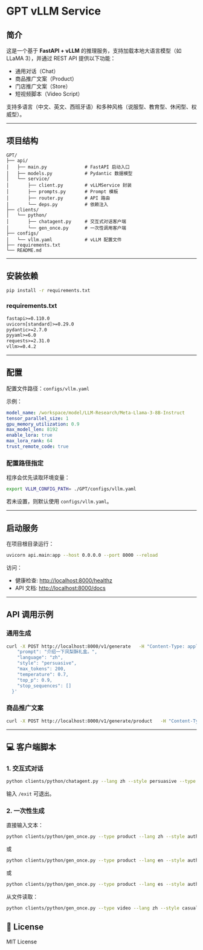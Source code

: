 # GPT vLLM Service

## 简介
这是一个基于 **FastAPI + vLLM** 的推理服务，支持加载本地大语言模型（如 LLaMA 3），并通过 REST API 提供以下功能：

- 通用对话（Chat）
- 商品推广文案（Product）
- 门店推广文案（Store）
- 短视频脚本（Video Script）

支持多语言（中文、英文、西班牙语）和多种风格（说服型、教育型、休闲型、权威型）。

---

## 项目结构
```
GPT/
├── api/
│   ├── main.py              # FastAPI 启动入口
│   ├── models.py            # Pydantic 数据模型
│   └── service/
│       ├── client.py        # vLLMService 封装
│       ├── prompts.py       # Prompt 模板
│       ├── router.py        # API 路由
│       └── deps.py          # 依赖注入
├── clients/
│   └── python/
│       ├── chatagent.py     # 交互式对话客户端
│       └── gen_once.py      # 一次性调用客户端
├── configs/
│   └── vllm.yaml            # vLLM 配置文件
├── requirements.txt
└── README.md
```

---

## 安装依赖
```bash
pip install -r requirements.txt
```

### requirements.txt
```txt
fastapi>=0.110.0
uvicorn[standard]>=0.29.0
pydantic>=2.7.0
pyyaml>=6.0
requests>=2.31.0
vllm>=0.4.2
```

---

## 配置
配置文件路径：`configs/vllm.yaml`  

示例：
```yaml
model_name: /workspace/model/LLM-Research/Meta-Llama-3-8B-Instruct
tensor_parallel_size: 1
gpu_memory_utilization: 0.9
max_model_len: 8192
enable_lora: true
max_lora_rank: 64
trust_remote_code: true
```

### 配置路径指定
程序会优先读取环境变量：
```bash
export VLLM_CONFIG_PATH= ./GPT/configs/vllm.yaml
```
若未设置，则默认使用 `configs/vllm.yaml`。

---

## 启动服务
在项目根目录运行：
```bash
uvicorn api.main:app --host 0.0.0.0 --port 8000 --reload
```

访问：
- 健康检查: [http://localhost:8000/healthz](http://localhost:8000/healthz)  
- API 文档: [http://localhost:8000/docs](http://localhost:8000/docs)

---

## API 调用示例

### 通用生成
```bash
curl -X POST http://localhost:8000/v1/generate   -H "Content-Type: application/json"   -d '{
    "prompt": "介绍一下凤梨酥礼盒。",
    "language": "zh",
    "style": "persuasive",
    "max_tokens": 200,
    "temperature": 0.7,
    "top_p": 0.9,
    "stop_sequences": []
  }'
```

### 商品推广文案
```bash
curl -X POST http://localhost:8000/v1/generate/product   -H "Content-Type: application/json"   -d '{"prompt":"新品奶茶联名礼盒","language":"zh","style":"casual","max_tokens":150,"temperature":0.7,"top_p":0.9,"stop_sequences":[]}'
```

---

## 💻 客户端脚本

### 1. 交互式对话
```bash
python clients/python/chatagent.py --lang zh --style persuasive --type chat
```
输入 `/exit` 可退出。

### 2. 一次性生成
直接输入文本：
```bash
python clients/python/gen_once.py --type product --lang zh --style authoritative   --text "这是一家主营台湾凤梨酥的店铺，推出了联名奶茶礼盒。"
```
或

```bash
python clients/python/gen_once.py --type product --lang en --style authoritative --text "This is a Taiwanese pastry shop specializing in pineapple cakes, now launching a co-branded bubble tea gift box."
```
或

```bash
python clients/python/gen_once.py --type product --lang es --style authoritative --text "Esta es una pastelería taiwanesa especializada en pasteles de piña, que ahora lanza una caja de regalo en colaboración con té de burbujas."
```


从文件读取：
```bash
python clients/python/gen_once.py --type video --lang zh --style casual   --infile ./samples/topic.txt   --outfile ./out/video.txt
```

## 📜 License
MIT License
